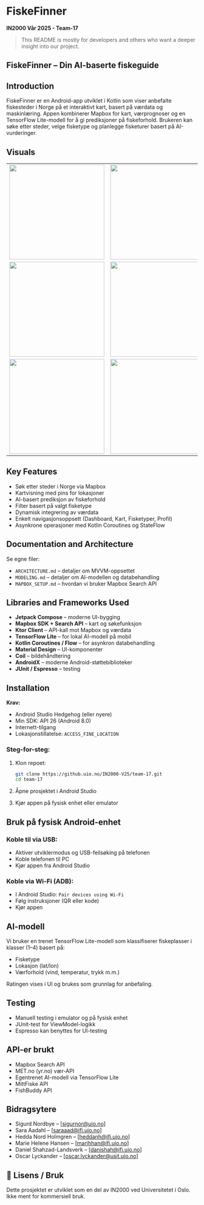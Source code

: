 #   FiskeFinner

**IN2000 Vår 2025 - Team-17**


> This README is mostly for developers and others who want a deeper insight into our project.

##   **FiskeFinner – Din AI-baserte fiskeguide**

## Introduction

FiskeFinner er en Android-app utviklet i Kotlin som viser anbefalte fiskesteder i Norge på et interaktivt kart, basert på værdata og maskinlæring. Appen kombinerer Mapbox for kart, værprognoser og en TensorFlow Lite-modell for å gi prediksjoner på fiskeforhold. Brukeren kan søke etter steder, velge fisketype og planlegge fisketurer basert på AI-vurderinger.

## Visuals

<table>
  <tr>
    <td><img src="https://github.uio.no/IN2000-V25/team-17/assets/10476/58e9a307-9f2d-48d7-bafd-0da8fc90050c" width="250"/></td>
    <td><img src="https://github.uio.no/IN2000-V25/team-17/assets/10476/633a8b8e-20ee-491a-9cbe-905b717f084f" width="250"/></td>
    <td><img src="https://github.uio.no/IN2000-V25/team-17/assets/10476/2d137be9-5d0c-4044-9dd1-8e1c3e16a71f" width="250"/></td>
  </tr>
  <tr>
    <td><img src="https://github.uio.no/IN2000-V25/team-17/assets/10476/49a450b7-9d86-4dc9-81a1-08c534acb324" width="250"/></td>
    <td><img src="https://github.uio.no/IN2000-V25/team-17/assets/10476/e3fb9da5-b455-4e9a-81f5-4665988867d4" width="250"/></td>
    <td><img src="https://github.uio.no/IN2000-V25/team-17/assets/10476/7d1ab270-0375-4188-a4eb-a4acb1ffa81f" width="250"/></td>
  </tr>
  <tr>
    <td><img src="https://github.uio.no/IN2000-V25/team-17/assets/10476/3eef2b06-4bef-41ab-8661-ccf261357af9" width="250"/></td>
    <td><img src="https://github.uio.no/IN2000-V25/team-17/assets/10476/94668ea4-f6ec-4dc8-ac8b-9cd0083d6e70" width="250"/></td>
    <td><img src="https://github.uio.no/IN2000-V25/team-17/assets/10476/8bdee5c3-8b83-4300-b2c8-8d6c9ca63532" width="250"/></td>
  </tr>
</table>



## Key Features

*  Søk etter steder i Norge via Mapbox
*  Kartvisning med pins for lokasjoner
*  AI-basert prediksjon av fiskeforhold
*  Filter basert på valgt fisketype
*  Dynamisk integrering av værdata
*  Enkelt navigasjonsoppsett (Dashboard, Kart, Fisketyper, Profil)
*  Asynkrone operasjoner med Kotlin Coroutines og StateFlow

##  Documentation and Architecture

Se egne filer:

* `ARCHITECTURE.md` – detaljer om MVVM-oppsettet
* `MODELING.md` – detaljer om AI-modellen og databehandling
* `MAPBOX_SETUP.md` – hvordan vi bruker Mapbox Search API

##  Libraries and Frameworks Used

* **Jetpack Compose** – moderne UI-bygging
* **Mapbox SDK + Search API** – kart og søkefunksjon
* **Ktor Client** – API-kall mot Mapbox og værdata
* **TensorFlow Lite** – for lokal AI-modell på mobil
* **Kotlin Coroutines / Flow** – for asynkron databehandling
* **Material Design** – UI-komponenter
* **Coil** – bildehåndtering
* **AndroidX** – moderne Android-støttebiblioteker
* **JUnit / Espresso** – testing

##  Installation

**Krav:**

* Android Studio Hedgehog (eller nyere)
* Min SDK: API 26 (Android 8.0)
* Internett-tilgang
* Lokasjonstillatelse: `ACCESS_FINE_LOCATION`

###  Steg-for-steg:

1. Klon repoet:

   ```bash
   git clone https://github.uio.no/IN2000-V25/team-17.git  
   cd team-17  
   ```
2. Åpne prosjektet i Android Studio

3. Kjør appen på fysisk enhet eller emulator

## Bruk på fysisk Android-enhet

### Koble til via USB:

* Aktiver utviklermodus og USB-feilsøking på telefonen
* Koble telefonen til PC
* Kjør appen fra Android Studio

### Koble via Wi-Fi (ADB):

* I Android Studio: `Pair devices using Wi-Fi`
* Følg instruksjoner (QR eller kode)
* Kjør appen

## AI-modell

Vi bruker en trenet TensorFlow Lite-modell som klassifiserer fiskeplasser i klasser (1–4) basert på:

* Fisketype
* Lokasjon (lat/lon)
* Værforhold (vind, temperatur, trykk m.m.)

Ratingen vises i UI og brukes som grunnlag for anbefaling.

##  Testing

* Manuell testing i emulator og på fysisk enhet
* JUnit-test for ViewModel-logikk
* Espresso kan benyttes for UI-testing

##  API-er brukt

* Mapbox Search API
* MET.no (yr.no) vær-API
* Egentrenet AI-modell via TensorFlow Lite
* MittFiske API
* FishBuddy API


##  Bidragsytere

* Sigurd Nordbye – \[[sigurnor@uio.no](mailto:sigurnor@uio.no)]
* Sara Aadahl – \[[saraaad@ifi.uio.no](mailto:saraaad@ifi.uio.no)]
* Hedda Nord Holmgren – \[[heddanh@ifi.uio.no](mailto:heddanh@ifi.uio.no)]
* Marie Helene Hansen – \[[marihhan@ifi.uio.no](mailto:marihhan@ifi.uio.no)]
* Daniel Shahzad-Landsverk – \[[danishah@ifi.uio.no](mailto:danishah@ifi.uio.no)]
* Oscar Lyckander – \[[oscar.lyckander@usit.uio.no](mailto:oscar.lyckander@usit.uio.no)]
 

## 💬 Lisens / Bruk

Dette prosjektet er utviklet som en del av IN2000 ved Universitetet i Oslo. Ikke ment for kommersiell bruk.
